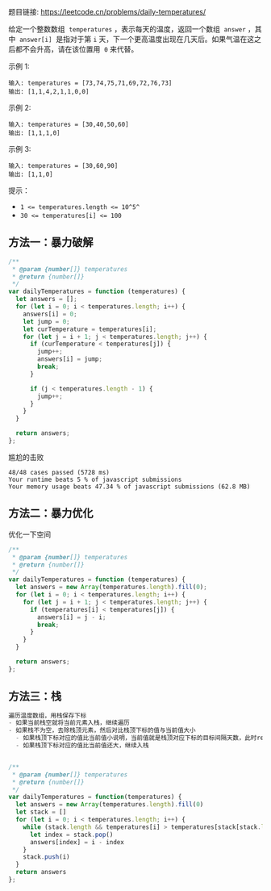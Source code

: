 题目链接: https://leetcode.cn/problems/daily-temperatures/

给定一个整数数组  `temperatures` ，表示每天的温度，返回一个数组  `answer` ，其中  `answer[i]`  是指对于第 `i` 天，下一个更高温度出现在几天后。如果气温在这之后都不会升高，请在该位置用  `0` 来代替。

示例 1:

```
输入: temperatures = [73,74,75,71,69,72,76,73]
输出: [1,1,4,2,1,1,0,0]
```

示例 2:

```
输入: temperatures = [30,40,50,60]
输出: [1,1,1,0]
```

示例 3:

```
输入: temperatures = [30,60,90]
输出: [1,1,0]
```

提示：

- `1 <= temperatures.length <= 10^5^`
- `30 <= temperatures[i] <= 100`

## 方法一：暴力破解

```javascript
/**
 * @param {number[]} temperatures
 * @return {number[]}
 */
var dailyTemperatures = function (temperatures) {
  let answers = [];
  for (let i = 0; i < temperatures.length; i++) {
    answers[i] = 0;
    let jump = 0;
    let curTemperature = temperatures[i];
    for (let j = i + 1; j < temperatures.length; j++) {
      if (curTemperature < temperatures[j]) {
        jump++;
        answers[i] = jump;
        break;
      }

      if (j < temperatures.length - 1) {
        jump++;
      }
    }
  }

  return answers;
};
```

尴尬的击败

```
48/48 cases passed (5728 ms)
Your runtime beats 5 % of javascript submissions
Your memory usage beats 47.34 % of javascript submissions (62.8 MB)
```

## 方法二：暴力优化

优化一下空间

```javascript
/**
 * @param {number[]} temperatures
 * @return {number[]}
 */
var dailyTemperatures = function (temperatures) {
  let answers = new Array(temperatures.length).fill(0);
  for (let i = 0; i < temperatures.length; i++) {
    for (let j = i + 1; j < temperatures.length; j++) {
      if (temperatures[i] < temperatures[j]) {
        answers[i] = j - i;
        break;
      }
    }
  }

  return answers;
};
```

## 方法三：栈

```javascript
遍历温度数组，用栈保存下标
- 如果当前栈空就将当前元素入栈，继续遍历
- 如果栈不为空，去除栈顶元素，然后对比栈顶下标的值与当前值大小
  - 如果栈顶下标对应的值比当前值小说明，当前值就是栈顶对应下标的目标间隔天数，此时res[栈顶下标] = 当前循环下标i - 栈顶下标
  - 如果栈顶下标对应的值比当前值还大，继续入栈


/**
 * @param {number[]} temperatures
 * @return {number[]}
 */
var dailyTemperatures = function(temperatures) {
  let answers = new Array(temperatures.length).fill(0)
  let stack = []
  for (let i = 0; i < temperatures.length; i++) {
    while (stack.length && temperatures[i] > temperatures[stack[stack.length - 1]]) {
      let index = stack.pop()
      answers[index] = i - index
    }
    stack.push(i)
  }
  return answers
};
```
